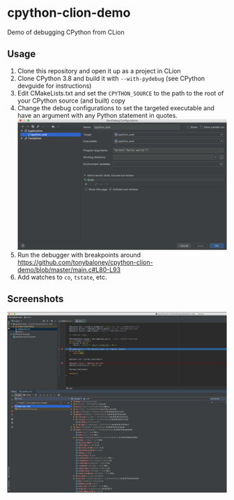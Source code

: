 # cpython-clion-demo
Demo of debugging CPython from CLion

## Usage

1. Clone this repository and open it up as a project in CLion
2. Clone CPython 3.8 and build it with `--with-pydebug` (see CPython devguide for instructions)
3. Edit CMakeLists.txt and set the `CPYTHON_SOURCE` to the path to the root of your CPython source (and built) copy
4. Change the debug configurations to set the targeted executable and have an argument with any Python statement in quotes.
 ![](screenshot2.png)
5. Run the debugger with breakpoints around https://github.com/tonybaloney/cpython-clion-demo/blob/master/main.c#L80-L93
6. Add watches to `co`, `tstate`, etc.

## Screenshots

![](screenshot.png)
